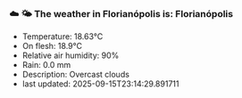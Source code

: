 ### ☁️ 🌤️  The weather in Florianópolis is: Florianópolis

- Temperature: 18.63°C
- On flesh: 18.9°C
- Relative air humidity: 90%
- Rain: 0.0 mm
- Description: Overcast clouds
- last updated: 2025-09-15T23:14:29.891711
